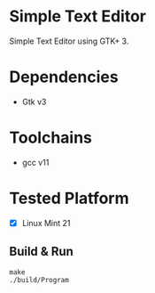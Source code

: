 # Simple Text Editor
Simple Text Editor using GTK+ 3. <br>

# Dependencies
- Gtk v3

# Toolchains
- gcc v11

# Tested Platform
- [x] Linux Mint 21

## Build & Run
```
make
./build/Program
```
